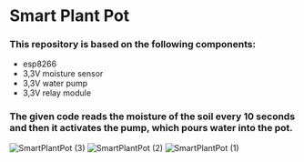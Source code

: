 # Smart Plant Pot 
### This repository is based on the following components:
- esp8266
- 3,3V moisture sensor
- 3,3V water pump
- 3,3V relay module
### The given code reads the moisture of the soil every 10 seconds and then it activates the pump, which pours water into the pot.
![SmartPlantPot (3)](https://user-images.githubusercontent.com/58480669/130860411-82149322-791d-4960-bcaa-1447270810c7.jpg)
![SmartPlantPot (2)](https://user-images.githubusercontent.com/58480669/130860440-30d7e35d-ecbf-4d07-a090-879d4a62be0e.jpg)
![SmartPlantPot (1)](https://user-images.githubusercontent.com/58480669/130860445-c9940f07-f4a4-4510-8887-989e527e1e62.jpg)
